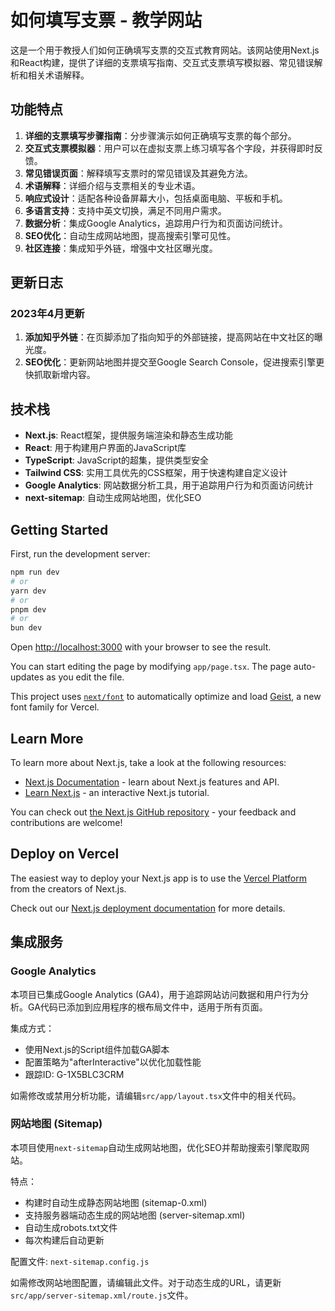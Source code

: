 # 如何填写支票 - 教学网站

这是一个用于教授人们如何正确填写支票的交互式教育网站。该网站使用Next.js和React构建，提供了详细的支票填写指南、交互式支票填写模拟器、常见错误解析和相关术语解释。

## 功能特点

1. **详细的支票填写步骤指南**：分步骤演示如何正确填写支票的每个部分。
2. **交互式支票模拟器**：用户可以在虚拟支票上练习填写各个字段，并获得即时反馈。
3. **常见错误页面**：解释填写支票时的常见错误及其避免方法。
4. **术语解释**：详细介绍与支票相关的专业术语。
5. **响应式设计**：适配各种设备屏幕大小，包括桌面电脑、平板和手机。
6. **多语言支持**：支持中英文切换，满足不同用户需求。
7. **数据分析**：集成Google Analytics，追踪用户行为和页面访问统计。
8. **SEO优化**：自动生成网站地图，提高搜索引擎可见性。
9. **社区连接**：集成知乎外链，增强中文社区曝光度。

## 更新日志

### 2023年4月更新
1. **添加知乎外链**：在页脚添加了指向知乎的外部链接，提高网站在中文社区的曝光度。
2. **SEO优化**：更新网站地图并提交至Google Search Console，促进搜索引擎更快抓取新增内容。

## 技术栈

- **Next.js**: React框架，提供服务端渲染和静态生成功能
- **React**: 用于构建用户界面的JavaScript库
- **TypeScript**: JavaScript的超集，提供类型安全
- **Tailwind CSS**: 实用工具优先的CSS框架，用于快速构建自定义设计
- **Google Analytics**: 网站数据分析工具，用于追踪用户行为和页面访问统计
- **next-sitemap**: 自动生成网站地图，优化SEO

## Getting Started

First, run the development server:

```bash
npm run dev
# or
yarn dev
# or
pnpm dev
# or
bun dev
```

Open [http://localhost:3000](http://localhost:3000) with your browser to see the result.

You can start editing the page by modifying `app/page.tsx`. The page auto-updates as you edit the file.

This project uses [`next/font`](https://nextjs.org/docs/app/building-your-application/optimizing/fonts) to automatically optimize and load [Geist](https://vercel.com/font), a new font family for Vercel.

## Learn More

To learn more about Next.js, take a look at the following resources:

- [Next.js Documentation](https://nextjs.org/docs) - learn about Next.js features and API.
- [Learn Next.js](https://nextjs.org/learn) - an interactive Next.js tutorial.

You can check out [the Next.js GitHub repository](https://github.com/vercel/next.js) - your feedback and contributions are welcome!

## Deploy on Vercel

The easiest way to deploy your Next.js app is to use the [Vercel Platform](https://vercel.com/new?utm_medium=default-template&filter=next.js&utm_source=create-next-app&utm_campaign=create-next-app-readme) from the creators of Next.js.

Check out our [Next.js deployment documentation](https://nextjs.org/docs/app/building-your-application/deploying) for more details.

## 集成服务

### Google Analytics

本项目已集成Google Analytics (GA4)，用于追踪网站访问数据和用户行为分析。GA代码已添加到应用程序的根布局文件中，适用于所有页面。

集成方式：
- 使用Next.js的Script组件加载GA脚本
- 配置策略为"afterInteractive"以优化加载性能
- 跟踪ID: G-1X5BLC3CRM

如需修改或禁用分析功能，请编辑`src/app/layout.tsx`文件中的相关代码。

### 网站地图 (Sitemap)

本项目使用`next-sitemap`自动生成网站地图，优化SEO并帮助搜索引擎爬取网站。

特点：
- 构建时自动生成静态网站地图 (sitemap-0.xml)
- 支持服务器端动态生成的网站地图 (server-sitemap.xml)
- 自动生成robots.txt文件
- 每次构建后自动更新

配置文件: `next-sitemap.config.js`

如需修改网站地图配置，请编辑此文件。对于动态生成的URL，请更新`src/app/server-sitemap.xml/route.js`文件。
